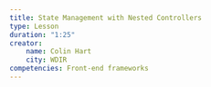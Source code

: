 ```yaml
---
title: State Management with Nested Controllers
type: Lesson
duration: "1:25"
creator:
    name: Colin Hart
    city: WDIR
competencies: Front-end frameworks
---
```

